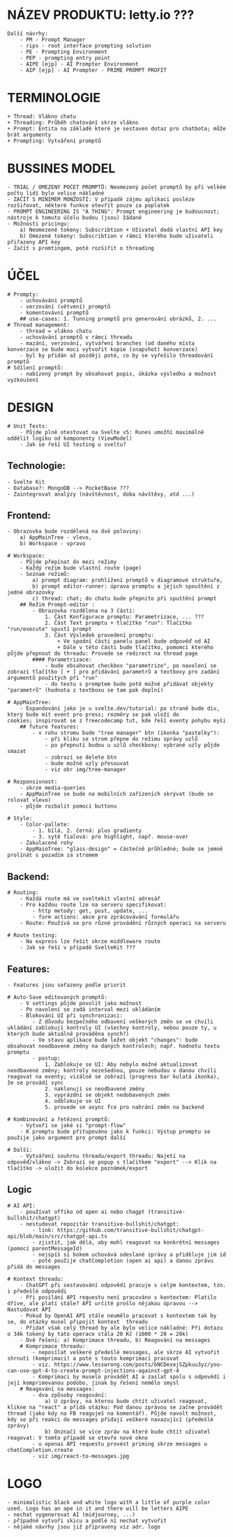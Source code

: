 # NÁZEV PRODUKTU: letty.io ???

    Další návrhy:
        - PM - Prompt Manager
        - rips - root interface prompting solution
        - PE - Prompting Environment
        - PEP - prompting entry point
        - AIPE [ejp] - AI Prompter Environment
        - AIP [ejp] - AI Prompter - PRIME PROMPT PROFIT

# TERMINOLOGIE

    + Thread: Vlákno chatu
    + Threading: Průběh chatování skrze vlákno
    + Prompt: Entita na základě které je sestaven dotaz pro chatbota; může brát argumenty
    + Prompting: Vytváření promptů

# BUSSINES MODEL

    - TRIAL / OMEZENÝ POČET PROMPTŮ: Neomezený počet promptů by při velkém počtu lidí bylo velice nákladné
    - ZAČÍT S MINIMEM MONŽOSTÍ: V případě zájmu aplikaci posléze rozšiřovat, některé funkce otevřít pouze za poplatek
    - PROMPT ENGINEERING IS "A THING": Prompt engineering je budoucnost; nástroje k tomuto účelu budou (jsou) žádané
    - Možnosti pricingu:
        a) Neomezené tokeny: Subscribtion + Uživatel dodá vlastní API key
        b) Omezené tokeny: Subscribtion v rámci kterého bude uživateli přiřazeny API key
    - Začít s promtingem, poté rozšířit o threading

# ÚČEL

    # Prompty:
        - uchovávání promptů
        - verzování (větvení) promptů
        - komentovávní promptů
        ## use-cases: 1. Tunning promptů pro generování obrázků, 2. ...
    # Thread management:
        - thread = vlákno chatu
        - uchovávání promptů v rámci threadu
        - mazání, verzování, vytváření branches (od daného místa konverzace se bude moci vytvořit kopie (snapshot) konverzace)
        - byl by přidán až později poté, co by se vyřešilo threadování promptů
    # Sdílení promptů:
        - nabízený prompt by obsahovat popis, úkázka výsledku a možnost vyzkoušení

# DESIGN

    # Unit Tests:
        - Půjde plně otestovat na Svelte v5: Runes umožňí maximálně oddělit logiku od komponenty (ViewModel)
        - Jak se řeší UI testing u sveltu?

## Technologie:

    - Svelte Kit
    - Database?: MongoDB --> PocketBase ???
    - Zaintegrovat analýzy (návštěvnost, doba návštěvy, atd ...)

## Frontend:

    - Obrazovka bude rozdělená na dvě poloviny:
        a) AppMainTree - vlevo,
        b) Workspace - vpravo

    # Workspace:
        - Půjde přepínat do mezi režimy
        - Každý režim bude vlastní route (page)
        - Seznam režimů:
            a) prompt diagram: prohlížení promptů v diagramové struktuře,
            b) prompt editor-runner: úprava promptu a jejich spouštění z jedné obrazovky
            c) thread: chat; do chatu bude přepnito při spuštění prompt
        ## Režim Prompt-editor :
            - Obrazovka rozdělena na 3 části:
                1. Část Konfigurace promptu: Parametrizace, ... ???
                2. Část Text promptu + tlačítko "run": Tlačítko "run/execute" spustí prompt
                3. Část Výsledek provedení promptu:
                    + Ve spodní části panelu panel bude odpověď od AI
                    + Dále v této části bude tlačítko, pomomcí kterého půjde přepnout do threadu: Provede se redirect na thread page
            #### Parametrizace:
                - bude obsahovat checkbox "parametrize", po navolení se zobrazí tlačítko [ + ] pro přidávání parametrů a textboxy pro zadání argumentů použitých při "run"
                - do textu s promptem bude poté možné přidávat objekty "parametrů" (hodnota z textboxu se tam pak doplní)

    # AppMainTree:
        - Expandování jako je u svelte.dev/tutorial: po straně bude div, který bude mít event pro press; rozměry se pak uloží do        cookies; inspirovat se z freecodecamp tut, kde řeší eventy pohybu myši
        ## future features:
            - v rohu stromu bude "tree manager" btn (ikonka "pastelky"):
                - při kliku se strom přepne do režimu správy uzlů
                - po přepnutí budou u uzlů checkboxy: vybrané uzly půjde smazat
                - zobrazí se delete btn
                - bude možné uzly přesouvat
                - viz obr img/tree-manager

    # Rezponsivnost:
        - skrze media-queries
        - AppMainTree se bude na mobilních zařízeních skrývat (bude se rolovat vlevo)
        - půjde rozbalit pomocí buttonu

    # Style:
        - Color-pallete:
            - 1. bílá, 2. černá: plus gradienty
            - 3. sytě fialová: pro highlight, např. mouse-over
        - Zakulacené rohy
        - AppMainTree: "glass-design" = částečně průhledné; bude se jemně prolínát s pozadím za stromem

## Backend:

    # Routing:
        - Každá route má ve sveltekit vlastní adresář
        - Pro každou route lze na serveru specifikovat:
            - http metody: get, post, update, ...
            - form actions: akce pro zprácovávání formulářu
        - Route: Používá se pro různé provádění různých operaci na serveru

    # Route testing:
        - Na express lze řešit skrze middleware route
        - Jak se řeší v případě SvelteKit ???

## Features:

    - Features jsou seřazeny podle priorit

    # Auto-Save editovaných promptů:
        - V settings půjde povolit jako možnost
        - Po navolení se zadá interval mezi ukládáním
        - Blokování UI při synchronizaci:
            - Z důvodu bezpečného odbavení veškerých změn se ve chvíli ukládání zablokují kontroly UI (všechny kontroly, nebou pouze ty, u kterých bude aktuálně prováděna synch?)
            - Ve stavu aplikace bude ležet objekt "changes": bude obsahovat neodbavené změny na daných kontrolech; např. hodnotu textu promptu
            - postup:
                1. Zablokuje se UI: Aby nebylo možné aktualizovat neodbavené změny; kontroly nezešednou, pouze nebudou v danou chvíli reagovat na eventy; vizálně se zobrazí (progress bar kulatá ikonka), že se provádí sync
                2. naklonují se neodbavené změny
                3. vyprázdní se objekt nedobavených změn
                4. odblokuje se UI
                5. provede se async fce pro nahrání změn na backend

    # Kombinování a řetězení promptů:
        - Vytvoří se jaké si "prompt-flow"
        - K promptu bude přitupováno jako k funkci: Výstup promptu se použije jako argument pro prompt další

    # Další:
        - Vytváření souhrnu threadu/export threadu: Najetí na odpověď/vlákno -> Zobrazí se popup s tlačítkem "export" --> Klik na tlačítko -> uložit do kolekce poznámek/export

## Logic

    # AI API:
        - používat offiko od open ai nebo chagpt (transitive-bullshit/chatgpt)
        - nestudovat repozitár transitive-bullshit/chatgpt:
            - link: https://github.com/transitive-bullshit/chatgpt-api/blob/main/src/chatgpt-api.ts
            - zjistit, jak dělá, aby mohl reagovat na konkrétní messages (pomocí parentMessageId)
            - nejspíš si bokem uchovává odeslané zprávy a přiděluje jim id
            - poté použije chatCompletion (open ai api) a danou zprávu přidá do messages

    # Kontext threadu:
        - ChatGPT při sestavování odpovědí pracuje s celým kontextem, tzn. i předešlé odpovědi
        - Při posílání API requestu není pracováno s kontextem: Platilo dříve, ale platí stále? API určitě prošlo nějakou úpravou --> Nastudovat API
        - Pokud by OpenAI API stále neumělo pracovat s kontextem tak by se, do otázky musel připojit kontext  threadu
        - Přidat však celý thread by ale bylo velice nákladné: Při dotazu o 34k tokený by tato operace stála 20 Kč (1000 * 20 = 20k)
        - Dvě řešení: a) Komprimace threadu, b) Reagování na messages
        # Komprimace threadu:
            - neposílat veškeré předešlé messages, ale skrze AI vytvořit shrnutí (komprimaci) a poté s touto komprimací pracovat
            - viz. https://www.lesswrong.com/posts/bNCDexejSZpkuu3yz/you-can-use-gpt-4-to-create-prompt-injections-against-gpt-4
            - Komprimaci by muselo provádět AI a zaslat spolu s odpovědí i její komprimovanou podobo, jinak by řešení nemělo smysl
        # Reagování na messages:
            - dva způsoby reagování:
                a) U zprávy, na kterou bude chtít uživatel reagovat, klikne na "react" a přidá otázku: Pod danou zprávou se začne provádět thread (jako kdy na FB reaguješ na komentář). Půjde navolt možnost, kdy se při reakci do messages přidají veškeré navazující (předešlé zprávy)
                b) Onznačí se více zpráv na které bude chtít uživatel reagovat: V tomto případě se otevře nové okno
            - u openai API requestu provést priming skrze messages u chatCompletion.create
            - viz img/react-to-messages.jpg

# LOGO

    - minimalistic black and white logo with a little of purple color used. Logo has an ape in it and there will be letters AIPE
    - nechat vygenerovat AI (midjourney, ...)
    - případně vytvoři skicu a podlé ní nechat vytvořit
    - nějaké návrhy jsou již připraveny viz adr. logo
